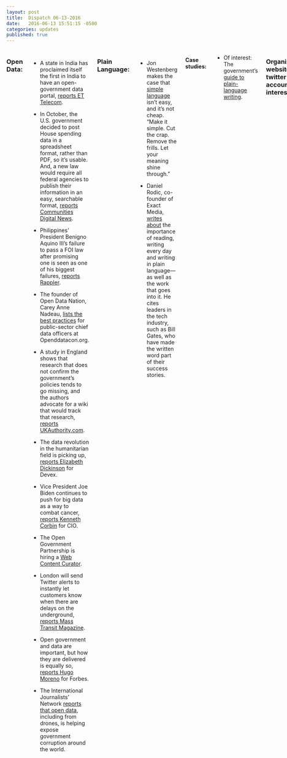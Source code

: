 ```yaml
---
layout: post
title:  Dispatch 06-13-2016
date:   2016-06-13 15:51:15 -0500
categories: updates
published: true
---
```

<div class="row">
<div class="small-12 medium-11 medium-centered columns" markdown="1">

### Open Data: 

- A state in India has proclaimed itself the first in India to have an open-government data portal, [reports ET Telecom](http://telecom.economictimes.indiatimes.com/news/sikkim-launches-open-government-data-website-to-promote-transparency/52710409).

- In October, the U.S. government decided to post House spending data in a spreadsheet format, rather than PDF, so it’s usable. And, a new law would require all federal agencies to publish their information in an easy, searchable format, [reports Communities Digital News](http://www.commdiginews.com/business-2/government-and-private-sector-disclosure-laws-a-mixed-bag-65500/).

- Philippines’ President Benigno Aquino III’s failure to pass a FOI law after promising one is seen as one of his biggest failures, [reports Rappler](http://www.rappler.com/move-ph/issues/corruption/135570-freedom-of-information-aquino-administration).

- The founder of Open Data Nation, Carey Anne Nadeau, [lists the best practices](http://opendatacon.org/best-practices-public-sector-chief-data-officers/) for public-sector chief data officers at Openddatacon.org.

- A study in England shows that research that does not confirm the government’s policies tends to go missing, and the authors advocate for a wiki that would track that research, [reports UKAuthority.com](http://www.ukauthority.com/news/6245/wanted-a-government-research-wiki).

- The data revolution in the humanitarian field is picking up, [reports Elizabeth Dickinson](https://www.devex.com/news/is-now-the-moment-the-humanitarian-data-revolution-begins-88270) for Devex. 

- Vice President Joe Biden continues to push for big data as a way to combat cancer, [reports Kenneth Corbin](http://www.cio.com/article/3082148/healthcare/biden-says-big-data-is-key-to-fight-against-cancer.html) for CIO.

- The Open Government Partnership is hiring a [Web Content Curator](http://www.opengovpartnership.org/node/9467). 

- London will send Twitter alerts to instantly let customers know when there are delays on the underground, [reports Mass Transit Magazine](http://www.masstransitmag.com/press_release/12219197/tfl-twitter-launch-worlds-first-travel-tweet-alerts).

- Open government and data are important, but how they are delivered is equally so, [reports Hugo Moreno](http://www.forbes.com/sites/forbesinsights/2016/06/10/data-driven-customer-experience-the-challenge-of-smooth-orchestration) for Forbes.

- The International Journalists’ Network [reports that open data](https://ijnet.org/en/blog/open-data-investigations-shed-light-global-corruption), including from drones, is helping expose government corruption around the world. 

### Plain Language:
- Jon Westenberg makes the case that [simple language](https://medium.com/life-learning/make-it-simple-fe7b1ede6a0a) isn’t easy, and it’s not cheap. “Make it simple. Cut the crap. Remove the frills. Let your meaning shine through.” 

- Daniel Rodic, co-founder of Exact Media, [writes about](https://medium.com/life-learning/the-power-of-writing-the-one-author-that-influenced-the-ceos-of-apple-facebook-and-airbnb-5cd40055e51) the importance of reading, writing every day and writing in plain language—as well as the work that goes into it. He cites leaders in the tech industry, such as Bill Gates, who have made the written word part of their success stories.

#### Case studies:
- Of interest: The government’s [guide to plain-language writing](http://www.plainlanguage.gov/howto/guidelines/bigdoc/fullbigdoc.pdf). 

### Organizations, websites and twitter accounts of interest:
- The Canadian government has an [open-maps project](http://open.canada.ca/en/open-maps) to share geospatial information. [@TBS_Canada](https://twitter.com/TBS_Canada) #OpenGovCan

- Whitney Quesenbery at the Center for Civic Design [@whitneyq](https://twitter.com/whitneyq)

- Plainlanguage.gov [@govplainlang](https://twitter.com/govplainlang)

### Geek Love:
- Tony Zhou [writes about](https://medium.com/@tonyszhou/the-trailers-for-ghostbusters-2016-and-the-art-of-editing-comedy-74a1433c3221) the art of editing a joke, using the new Ghostbusters as an example.

- Jennifer Aldrich [writes about](https://medium.com/@jma245/a-decade-as-a-woman-in-the-tech-industry-e4b339794942) how being a woman in the tech industry has changed and how it needs to continue to change. 

### Vet Love:
- In *New York Times Magazine*, Robert F. Worth [writes in-depth](http://www.nytimes.com/2016/06/12/magazine/what-if-ptsd-is-more-physical-than-psychological.html?_r=0) about why PTS may be more physical than psychological.